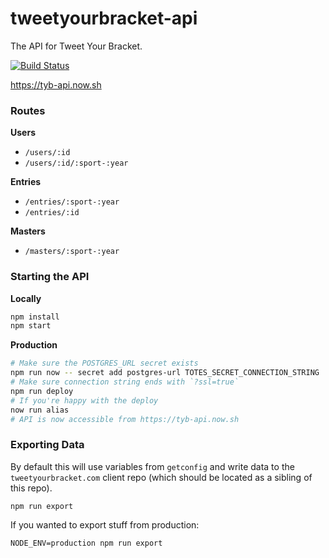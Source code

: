 tweetyourbracket-api
=================

The API for Tweet Your Bracket.

[![Build Status](https://travis-ci.org/tweetyourbracket/api.svg?branch=master)](https://travis-ci.org/tweetyourbracket/api)

https://tyb-api.now.sh

### Routes

**Users**
- `/users/:id`
- `/users/:id/:sport-:year`

**Entries**
- `/entries/:sport-:year`
- `/entries/:id`

**Masters**
- `/masters/:sport-:year`


### Starting the API

**Locally**
```sh
npm install
npm start
```

**Production**
```sh
# Make sure the POSTGRES_URL secret exists
npm run now -- secret add postgres-url TOTES_SECRET_CONNECTION_STRING
# Make sure connection string ends with `?ssl=true`
npm run deploy
# If you're happy with the deploy
now run alias
# API is now accessible from https://tyb-api.now.sh
```

### Exporting Data

By default this will use variables from `getconfig` and write data to the `tweetyourbracket.com` client repo (which should be located as a sibling of this repo).

```
npm run export
```

If you wanted to export stuff from production:

```
NODE_ENV=production npm run export
```
